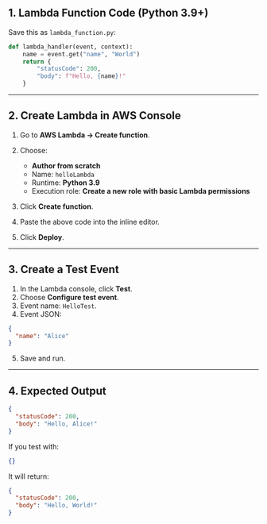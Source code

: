 
## **1. Lambda Function Code (Python 3.9+)**

Save this as `lambda_function.py`:

```python
def lambda_handler(event, context):
    name = event.get("name", "World")
    return {
        "statusCode": 200,
        "body": f"Hello, {name}!"
    }
```

---

## **2. Create Lambda in AWS Console**

1. Go to **AWS Lambda → Create function**.
2. Choose:

   * **Author from scratch**
   * Name: `helloLambda`
   * Runtime: **Python 3.9**
   * Execution role: **Create a new role with basic Lambda permissions**
3. Click **Create function**.
4. Paste the above code into the inline editor.
5. Click **Deploy**.

---

## **3. Create a Test Event**

1. In the Lambda console, click **Test**.
2. Choose **Configure test event**.
3. Event name: `HelloTest`.
4. Event JSON:

```json
{
  "name": "Alice"
}
```

5. Save and run.

---

## **4. Expected Output**

```json
{
  "statusCode": 200,
  "body": "Hello, Alice!"
}
```

If you test with:

```json
{}
```

It will return:

```json
{
  "statusCode": 200,
  "body": "Hello, World!"
}
```

